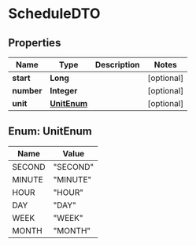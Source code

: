 # ScheduleDTO

## Properties
Name | Type | Description | Notes
------------ | ------------- | ------------- | -------------
**start** | **Long** |  |  [optional]
**number** | **Integer** |  |  [optional]
**unit** | [**UnitEnum**](#UnitEnum) |  |  [optional]

<a name="UnitEnum"></a>
## Enum: UnitEnum
Name | Value
---- | -----
SECOND | &quot;SECOND&quot;
MINUTE | &quot;MINUTE&quot;
HOUR | &quot;HOUR&quot;
DAY | &quot;DAY&quot;
WEEK | &quot;WEEK&quot;
MONTH | &quot;MONTH&quot;

